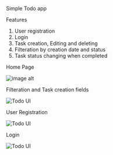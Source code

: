 Simple Todo app

Features
1. User registration
2. Login
3. Task creation, Editing and deleting
4. Filteration by creation date and status
5. Task status changing when completed

Home Page

![image alt]([screenshots/todo-ui.png](https://github.com/ermyastsedau/django-todoapp/blob/13031166b1cc3bf5db6635998700aae9cdfe6c1f/home%20page.jpg))

Filteration and Task creation fields

![Todo UI]([screenshots/todo-ui.png](https://github.com/ermyastsedau/django-todoapp/blob/13031166b1cc3bf5db6635998700aae9cdfe6c1f/filteration%20and%20creation%20of%20tasks.jpg))

User Registration

![Todo UI]([screenshots/todo-ui.png](https://github.com/ermyastsedau/django-todoapp/blob/13031166b1cc3bf5db6635998700aae9cdfe6c1f/user%20registration.jpg))

Login

![Todo UI]([screenshots/todo-ui.png](https://github.com/ermyastsedau/django-todoapp/blob/13031166b1cc3bf5db6635998700aae9cdfe6c1f/login.jpg))
